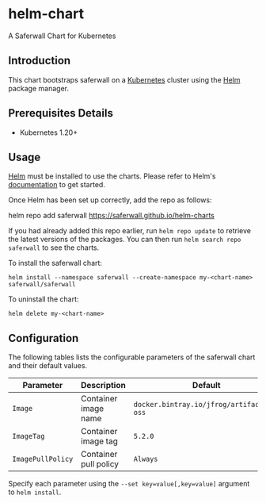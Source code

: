 # helm-chart

A Saferwall Chart for Kubernetes

## Introduction

This chart bootstraps saferwall on a [Kubernetes](http://kubernetes.io) cluster using the [Helm](https://helm.sh) package manager.

## Prerequisites Details

* Kubernetes 1.20+

## Usage

[Helm](https://helm.sh) must be installed to use the charts.  Please refer to Helm's [documentation](https://helm.sh/docs) to get started.

Once Helm has been set up correctly, add the repo as follows:

  helm repo add saferwall https://saferwall.github.io/helm-charts

If you had already added this repo earlier, run `helm repo update` to retrieve
the latest versions of the packages.  You can then run `helm search repo
saferwall` to see the charts.

To install the saferwall chart:

    helm install --namespace saferwall --create-namespace my-<chart-name> saferwall/saferwall

To uninstall the chart:

    helm delete my-<chart-name>


## Configuration

The following tables lists the configurable parameters of the saferwall chart and their default values.

|         Parameter         |           Description             |                         Default                          |
|---------------------------|-----------------------------------|----------------------------------------------------------|
| `Image`                   | Container image name              | `docker.bintray.io/jfrog/artifactory-oss`                |
| `ImageTag`                | Container image tag               | `5.2.0`                                                 |
| `ImagePullPolicy`         | Container pull policy             | `Always`                                                 |

Specify each parameter using the `--set key=value[,key=value]` argument to `helm install`.


